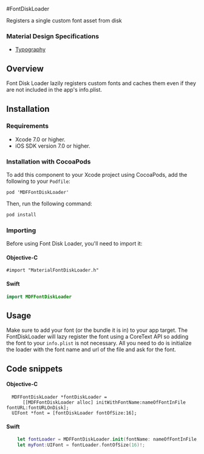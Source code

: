 #FontDiskLoader

Registers a single custom font asset from disk
<!--{: .intro :}-->

### Material Design Specifications

<ul class="icon-list">
  <li class="icon-link">
    <a href="https://www.google.com/design/spec/typography.html">
      Typography
    </a>
  </li>
</ul>

## Overview

Font Disk Loader lazily registers custom fonts and caches them even if they are not included in the app's info.plist.

## Installation

### Requirements

- Xcode 7.0 or higher.
- iOS SDK version 7.0 or higher.

### Installation with CocoaPods

To add this component to your Xcode project using CocoaPods, add the following to your `Podfile`:

~~~
pod 'MDFFontDiskLoader'
~~~

Then, run the following command:

~~~ bash
pod install
~~~

### Importing

Before using Font Disk Loader, you'll need to import it:

<!--<div class="material-code-render" markdown="1">-->
#### Objective-C

~~~ objc
#import "MaterialFontDiskLoader.h"
~~~

#### Swift
~~~ swift
import MDFFontDiskLoader
~~~
<!--</div>-->

## Usage

Make sure to add your font (or the bundle it is in) to your app target. The FontDiskLoader will lazy
register the font using a CoreText API so adding the font to your `info.plist` is not necessary.
All you need to do is initialize the loader with the font name and url of the file and ask for the
font.

## Code snippets

<!--<div class="material-code-render" markdown="1">-->
#### Objective-C
~~~ objc
  MDFFontDiskLoader *fontDiskLoader =
      [[MDFFontDiskLoader alloc] initWithFontName:nameOfFontInFile fontURL:fontURLOnDisk];
  UIFont *font = [fontDiskLoader fontOfSize:16];
~~~

#### Swift
~~~ swift
    let fontLoader = MDFFontDiskLoader.init(fontName: nameOfFontInFile, fontURL: fontURLOnDisk);
    let myFont:UIFont = fontLoader.fontOfSize(16)!;
~~~
<!--</div>-->
